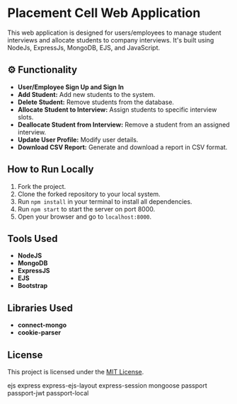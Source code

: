 # Placement Cell Web Application

This web application is designed for users/employees to manage student interviews and allocate students to company interviews. It's built using NodeJs, ExpressJs, MongoDB, EJS, and JavaScript.

## ⚙️ Functionality

- **User/Employee Sign Up and Sign In**
- **Add Student:** Add new students to the system.
- **Delete Student:** Remove students from the database.
- **Allocate Student to Interview:** Assign students to specific interview slots.
- **Deallocate Student from Interview:** Remove a student from an assigned interview.
- **Update User Profile:** Modify user details.
- **Download CSV Report:** Generate and download a report in CSV format.

## How to Run Locally

1. Fork the project.
2. Clone the forked repository to your local system.
3. Run `npm install` in your terminal to install all dependencies.
4. Run `npm start` to start the server on port 8000.
5. Open your browser and go to `localhost:8000`.

## Tools Used

- **NodeJS**
- **MongoDB**
- **ExpressJS**
- **EJS**
- **Bootstrap**

## Libraries Used

- **connect-mongo**
- **cookie-parser**



## License

This project is licensed under the [MIT License](LICENSE).

ejs
express
express-ejs-layout
express-session
mongoose
passport
passport-jwt
passport-local

